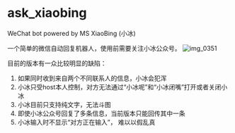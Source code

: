 # ask_xiaobing
WeChat bot powered by MS XiaoBing (小冰)

一个简单的微信自动回复机器人，使用前需要关注小冰公众号。
![img_0351](https://user-images.githubusercontent.com/32557706/34450087-1e7fddac-ecb6-11e7-9c1b-04be6333dfa4.JPG)

目前的版本有一众比较明显的缺陷：
1. 如果同时收到来自两个不同联系人的信息，小冰会犯浑
2. 小冰只受host本人控制，对方无法通过“小冰呢”和“小冰闭嘴”打开或者关闭小冰
3. 小冰目前只支持纯文字，无法斗图
4. 即使小冰公众号回复了多条信息，当前版本只能回传其中一条
5. 小冰输入时不显示“对方正在输入”， 难以以假乱真
